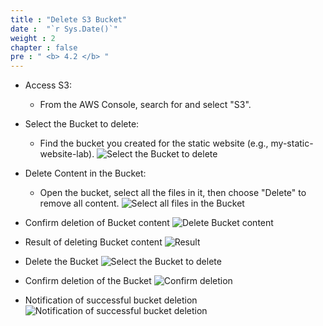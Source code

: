 ```yaml
---
title : "Delete S3 Bucket"
date :  "`r Sys.Date()`" 
weight : 2 
chapter : false
pre : " <b> 4.2 </b> "
---
```


- Access S3:
  - From the AWS Console, search for and select "S3".
- Select the Bucket to delete:
  - Find the bucket you created for the static website (e.g., my-static-website-lab).
![Select the Bucket to delete](/image/done26.png)

- Delete Content in the Bucket:
  - Open the bucket, select all the files in it, then choose "Delete" to remove all content.
![Select all files in the Bucket](/image/done27.png)

- Confirm deletion of Bucket content
![Delete Bucket content](/image/done28.png)

- Result of deleting Bucket content
![Result](/image/done29.png)

- Delete the Bucket
![Select the Bucket to delete](/image/done30.png)

- Confirm deletion of the Bucket
![Confirm deletion](/image/done31.png)

- Notification of successful bucket deletion
![Notification of successful bucket deletion](/image/done32.png)